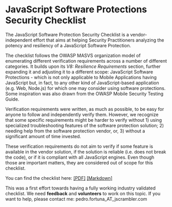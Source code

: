 # JavaScript Software Protections Security Checklist

The JavaScript Software Protection Security Checklist is a vendor-independent effort that aims at helping Security Practitioners analyzing the potency and resiliency of a JavaScript Software Protection. 

The checklist follows the OWASP MASVS organization model of enumerating different verification requirements across a number of different categories. It builds upon its *V8: Resilience Requirements* section, further expanding it and adjusting it to a different scope: JavaScript Software Protections - which is not only applicable to Mobile Applications having JavaScript but, in fact, to any other kind of JavaScript-based application (e.g. Web, Node.js) for which one may consider using software protections. Some inspiration was also drawn from the OWASP Mobile Security Testing Guide.

Verification requirements were written, as much as possible, to be easy for anyone to follow and independently verify them. However, we recognize that some specific requirements might be harder to verify without 1) using specialized troubleshooting features of the software protection solution; 2) needing help from the software protection vendor, or, 3) without a significant amount of time invested.

These verification requirements do not aim to verify if some feature is available in the vendor solution, if the solution is reliable (i.e. does not break the code), or if it is compliant with all JavaScript engines. Even though those are important matters, they are considered out of scope for this checklist.

You can find the checklist here: [[PDF]](https://github.com/pfortuna/javascript-software-protections-checklist/blob/master/checklist/javascript_software_protections_security_checklist.pdf) [[Markdown]](https://github.com/pfortuna/javascript-software-protections-checklist/blob/master/checklist/javascript_software_protections_security_checklist.md)

This was a first effort towards having a fully working industry validated checklist. We need **feedback** and **volunteers** to work on this topic. If you want to help, please contact me: pedro.fortuna_AT_jscrambler.com


